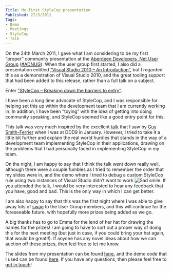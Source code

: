 ```yaml
---
Title: My first StyleCop presentation
Published: 27/3/2011
Tags:
- Demo
- Meetings
- StyleCop
- Talk
---
```


On the 24th March 2011, I gave what I am considering to be my first “proper” community presentation at the [Aberdeen Developers .Net User Group](http://www.aberdeendevelopers.co.uk/Home.aspx) ([#ADNUG](http://twitter.com/#search?q=%23ADNUG)). When the user group first started, I also did a presentation entitled [“Visual Studio 2010 – An Introduction”](http://www.aberdeendevelopers.co.uk/Meetings/Visual-Studio-2010---An-Introduction.aspx), but I regarded this as a demonstration of Visual Studio 2010, and the great tooling support that had been added to this release, rather than a full talk on a subject.

Enter [“StyleCop – Breaking down the barriers to entry”](http://www.aberdeendevelopers.co.uk/Meetings/StyleCop-Barriers-To-Entry.aspx).

I have been a long time advocate of StyleCop, and I was responsible for helping set this up within the development team that I am currently working in. In addition, I have been “toying” with the idea of getting into doing community speaking, and StyleCop seemed like a good entry point for this.

This talk was very much inspired by the excellent [talk](http://developerdeveloperdeveloper.com/ddd9/ViewSession.aspx?SessionID=525) that I saw by [Guy Smith-Ferrier](http://guysmithferrier.com/) when I was at DDD9 in January. However, I tried to take it a little bit further and explain the real world hurdles that stands in the way of a development team implementing StyleCop in their applications, drawing on the problems that I had personally faced in implementing StyleCop in my team.

On the night, I am happy to say that I think the talk went down really well, although there were a couple fumbles as I tried to remember the order that my slides were in, and the demo where I tried to debug a custom StyleCop rule using two instances of Visual Studio didn’t want to work ![Sad smile](http://www.gep13.co.uk/blog/wp-content/uploads/2011/03/wlEmoticon-sadsmile.png). If you attended the talk, I would be very interested to hear any feedback that you have, good and bad. This is the only way in which I can get better.

I am also happy to say that this was the first night where I was able to give away lots of [swag](http://www.gep13.co.uk/blog/?p=107) to the User Group members, and this will continue for the foreseeable future, with hopefully more prizes being added as we go.

A big thanks has to go to Emma for the lend of her hat for drawing the names for the prizes! I am going to have to sort out a proper way of doing this for the next meeting (but just in case, if you could bring your hat again, that would be great!!). If anyone has any novel ideas about how we can auction off these prizes, then feel free to let me know.

The slides from my presentation can be found [here](http://www.gep13.co.uk/blog/wp-content/uploads/2011/03/StyleCop-Breaking-down-the-barriers-to-entry.pdf), and the demo code that I used can be found [here](http://www.gep13.co.uk/blog/wp-content/uploads/2011/03/StyleCop-Breaking-down-the-barriers-to-entry-Demos.zip). If you have any questions, then please feel free to [get in touch](http://www.gep13.co.uk/blog/?page_id=38)!
